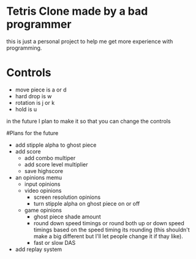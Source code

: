 # Tetris Clone made by a bad programmer

this is just a personal project to help me get more experience with programming.

# Controls
* move piece is a or d
* hard drop is w
* rotation is j or k
* hold is u

in the future I plan to make it so that you can change the controls

#Plans for the future
* add stipple alpha to ghost piece
* add score
  * add combo multiper
  * add score level multiplier
  * save highscore
* an opinions memu
  * input opinions
  * video opinions
    * screen resolution opinions
    * turn stipple alpha on ghost piece on or off
  * game opinions
    * ghost piece shade amount
    * round down speed timings or round both up or down speed timings based on the speed timing its rounding (this shouldn't make a big different but I'll let people change it if thay like).
    * fast or slow DAS
* add replay system
